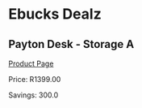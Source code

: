 
# Ebucks Dealz
## Payton Desk - Storage A
[Product Page](https://www.ebucks.com/web/shop/productSelected.do?prodId=1144850382&catId=1130195724)

Price: R1399.00

Savings: 300.0


	